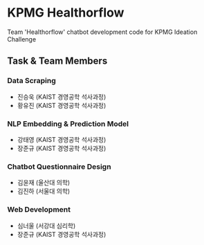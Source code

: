 # KPMG Healthorflow
Team 'Healthorflow' chatbot development code for KPMG Ideation Challenge

## Task & Team Members
### Data Scraping
- 진승욱 (KAIST 경영공학 석사과정)
- 황유진 (KAIST 경영공학 석사과정)
### NLP Embedding & Prediction Model
- 강태영 (KAIST 경영공학 석사과정)
- 장준규 (KAIST 경영공학 석사과정)
### Chatbot Questionnaire Design
- 김윤재 (울산대 의학)
- 김진하 (서울대 의학)
### Web Development
- 심너울 (서강대 심리학)
- 장준규 (KAIST 경영공학 석사과정)
